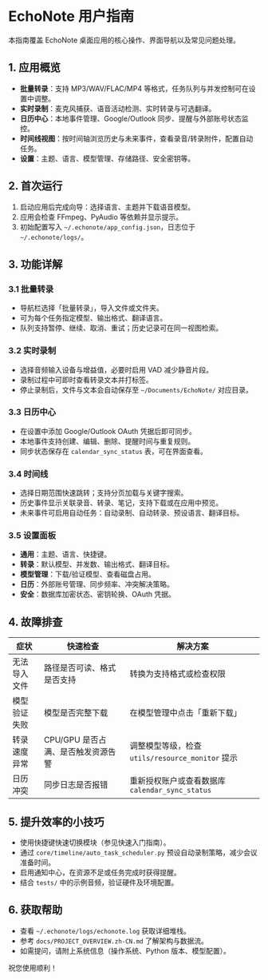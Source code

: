 # EchoNote 用户指南

本指南覆盖 EchoNote 桌面应用的核心操作、界面导航以及常见问题处理。

## 1. 应用概览
- **批量转录**：支持 MP3/WAV/FLAC/MP4 等格式，任务队列与并发控制可在设置中调整。
- **实时录制**：麦克风捕获、语音活动检测、实时转录与可选翻译。
- **日历中心**：本地事件管理、Google/Outlook 同步、提醒与外部账号状态监控。
- **时间线视图**：按时间轴浏览历史与未来事件，查看录音/转录附件，配置自动任务。
- **设置**：主题、语言、模型管理、存储路径、安全密钥等。

## 2. 首次运行
1. 启动应用后完成向导：选择语言、主题并下载语音模型。
2. 应用会检查 FFmpeg、PyAudio 等依赖并显示提示。
3. 初始配置写入 `~/.echonote/app_config.json`，日志位于 `~/.echonote/logs/`。

## 3. 功能详解
### 3.1 批量转录
- 导航栏选择「批量转录」，导入文件或文件夹。
- 可为每个任务指定模型、输出格式、翻译语言。
- 队列支持暂停、继续、取消、重试；历史记录可在同一视图检索。

### 3.2 实时录制
- 选择音频输入设备与增益值，必要时启用 VAD 减少静音片段。
- 录制过程中可即时查看转录文本并打标签。
- 停止录制后，文件与文本会自动保存至 `~/Documents/EchoNote/` 对应目录。

### 3.3 日历中心
- 在设置中添加 Google/Outlook OAuth 凭据后即可同步。
- 本地事件支持创建、编辑、删除、提醒时间与重复规则。
- 同步状态保存在 `calendar_sync_status` 表，可在界面查看。

### 3.4 时间线
- 选择日期范围快速跳转；支持分页加载与关键字搜索。
- 历史事件显示关联录音、转录、笔记，支持下载或在应用中预览。
- 未来事件可启用自动任务：自动录制、自动转录、预设语言、翻译目标。

### 3.5 设置面板
- **通用**：主题、语言、快捷键。
- **转录**：默认模型、并发数、输出格式、翻译目标。
- **模型管理**：下载/验证模型、查看磁盘占用。
- **日历**：外部账号管理、同步频率、冲突解决策略。
- **安全**：数据库加密状态、密钥轮换、OAuth 凭据。

## 4. 故障排查
| 症状 | 快速检查 | 解决方案 |
| ---- | -------- | -------- |
| 无法导入文件 | 路径是否可读、格式是否支持 | 转换为支持格式或检查权限 |
| 模型验证失败 | 模型是否完整下载 | 在模型管理中点击「重新下载」 |
| 转录速度异常 | CPU/GPU 是否占满、是否触发资源告警 | 调整模型等级，检查 `utils/resource_monitor` 提示 |
| 日历冲突 | 同步日志是否报错 | 重新授权账户或查看数据库 `calendar_sync_status` |

## 5. 提升效率的小技巧
- 使用快捷键快速切换模块（参见快速入门指南）。
- 通过 `core/timeline/auto_task_scheduler.py` 预设自动录制策略，减少会议准备时间。
- 启用通知中心，在资源不足或任务完成时获得提醒。
- 结合 `tests/` 中的示例音频，验证硬件及环境配置。

## 6. 获取帮助
- 查看 `~/.echonote/logs/echonote.log` 获取详细堆栈。
- 参考 `docs/PROJECT_OVERVIEW.zh-CN.md` 了解架构与数据流。
- 如需提问，请附上系统信息（操作系统、Python 版本、模型配置）。

祝您使用顺利！
